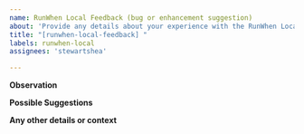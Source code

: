 ```yaml
---
name: RunWhen Local Feedback (bug or enhancement suggestion)
about: 'Provide any details about your experience with the RunWhen Local tool: https://docs.runwhen.com/public/v/runwhen-local/user-guide/getting-started '
title: "[runwhen-local-feedback] "
labels: runwhen-local
assignees: 'stewartshea'

---
```

<!--
Note: This is a public repo - please don't share any sensitive information. If you'd like to provide feedback privately or anonymously, please submit this form: https://docs.google.com/forms/d/e/1FAIpQLScuso8SQMdj9d-0VnxxBMcvdZrcZ2M389EbwE355flnkQOUFQ/viewform 
-->
**Observation** 


**Possible Suggestions**


**Any other details or context**